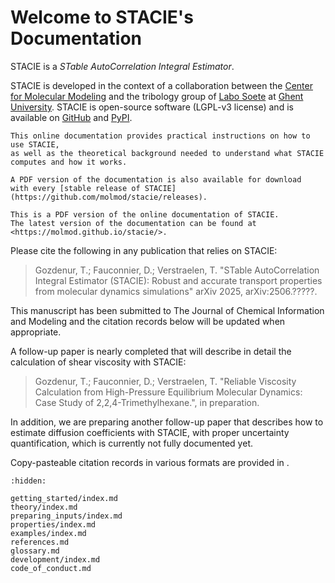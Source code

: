 # Welcome to STACIE's Documentation

STACIE is a *STable AutoCorrelation Integral Estimator*.

STACIE is developed in the context of a collaboration between
the [Center for Molecular Modeling](https://molmod.ugent.be/)
and the tribology group of [Labo Soete](https://www.ugent.be/ea/emsme/en/research/soete)
at [Ghent University](https://ugent.be/).
STACIE is open-source software (LGPL-v3 license) and is available on
[GitHub](https://github.com/molmod/stacie) and [PyPI](https://pypi.org/project/stacie).

```{only} html
This online documentation provides practical instructions on how to use STACIE,
as well as the theoretical background needed to understand what STACIE computes and how it works.

A PDF version of the documentation is also available for download
with every [stable release of STACIE](https://github.com/molmod/stacie/releases).
```

```{only} latex
This is a PDF version of the online documentation of STACIE.
The latest version of the documentation can be found at <https://molmod.github.io/stacie/>.
```

Please cite the following in any publication that relies on STACIE:

> Gozdenur, T.; Fauconnier, D.; Verstraelen, T. "STable AutoCorrelation Integral Estimator (STACIE):
> Robust and accurate transport properties from molecular dynamics simulations" arXiv 2025, arXiv:2506.?????.

This manuscript has been submitted to The Journal of Chemical Information and Modeling
and the citation records below will be updated when appropriate.

A follow-up paper is nearly completed that will describe in detail the calculation of shear viscosity
with STACIE:

> Gozdenur, T.; Fauconnier, D.; Verstraelen, T. "Reliable Viscosity Calculation from High-Pressure
> Equilibrium Molecular Dynamics: Case Study of 2,2,4-Trimethylhexane.", in preparation.

In addition, we are preparing another follow-up paper that describes how to estimate
diffusion coefficients with STACIE, with proper uncertainty quantification,
which is currently not fully documented yet.

Copy-pasteable citation records in various formats are provided in [](getting_started/cite.md).

```{toctree}
:hidden:

getting_started/index.md
theory/index.md
preparing_inputs/index.md
properties/index.md
examples/index.md
references.md
glossary.md
development/index.md
code_of_conduct.md
```
